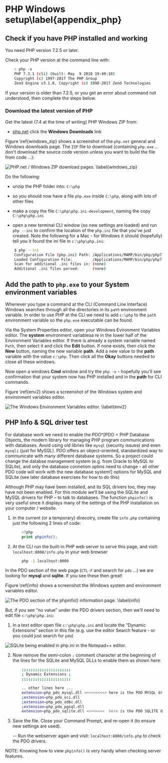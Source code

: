 

# PHP Windows setup\label{appendix_php}

## Check if you have PHP installed and working

You need PHP version 7.2.5 or later.

Check your PHP version at the command line with:

```bash
    > php -v
    PHP 7.3.1 (cli) (built: May  9 2018 19:49:10)
    Copyright (c) 1997-2017 The PHP Group
    Zend Engine v3.1.0, Copyright (c) 1998-2017 Zend Technologies

```

If your version is older than 7.2.5, or you get an error about command not understood, then complete the steps below.


### Download the latest version of PHP

Get the latest (7.4 at the time of writing) PHP Windows ZIP from:

- [php.net](http://php.net/downloads.php) click the **Windows Downloads** link


Figure \ref{windows_zip} shows a screenshot of the `php.net` general and Windows downloads page. The `ZIP` file to download (containing `php.exe` ... don't download the source code version unless you want to build the file from code ...):

![PHP.net / Windows ZIP download pages. \label{windows_zip}](./03_figures/app00_php/2_windows_downloads.png)

Do the following:

- unzip the PHP folder into: `C:\php`

- so you should now have a file `php.exe` inside `C:\php`, along with lots of other files

- make a copy the file `C:\php\php.ini-development`, naming the copy  `C:\php\php.ini`

- open a new terminal CLI window (so new settings are loaded) and run `php --ini` to confirm the location of the `php.ini` file that you've just created. Note the following for a Mac - for Windows it should (hopefully) tell you it found the ini file in `c:\php\php.ini`:

```bash
    $ php --ini
    Configuration File (php.ini) Path: /Applications/MAMP/bin/php/php7.1.8/conf
    Loaded Configuration File:         /Applications/MAMP/bin/php/php7.1.8/conf/php.ini
    Scan for additional .ini files in: (none)
    Additional .ini files parsed:      (none)
```

## Add the **path** to `php.exe` to your System environment variables

Whenever you type a command at the CLI (Command Line Interface) Windows searches through all the directories in its `path` environment variable. In order to use PHP at the CLI we need to add `c:\php` to the `path` environment variable so the  `php.exe` executable can be found.

Via the System Properties editor, open your Windows Evironment Variables editor. The **system** environment variablesa re in the lower half of the Environment Variables editor. If there is already a system variable named `Path`, then select it and click the **Edit** button. If none exists, then click the **New** button, naming the new variable **path**. Add a new value to the **path** variable with the value `c:\php`. Then click all the **Okay** buttons needed to close all these windows.

Now open a windows **Cmd** window and try the `php -v` - hopefully you'll see confirmation that your system now has PHP installed and in the **path** for CLI commands.

Figure \ref{env2} shows a screenshot of the Windows system and environment variables editor.

![The Windows Environment Variables editor. \label{env2}](./03_figures/app00_php/env2.png)



## PHP Info & SQL driver test

For database work we need to enable the PDO^[PDO = PHP Database Objects, the modern library for managing PHP program communications with databases. Avoid using old libries like `mysql` (security issues) and even `mysqli` (just for MySQL). PDO offers an object-oriented, standardized way to communicate with many different database systems. So a project could change the databse management system (e.g. from Oracle to MySQL to SQLite), and only the database connetion optins need to change - all other PDO code will work with the new database system!] options for MySQL and SQLite (see later database exercises for how to do this)

Although PHP may have been installed, and its SQL drivers too, they may have not been enabled. For this module we’ll be using the SQLite and MySQL drivers for PHP – to talk to databases. The function `phpinfo()` is very useful since it displays many of the settings of the PHP installation on your computer / website.

1. In the current (or a temporary) direcotry, create file `info.php` containing just the following 2 lines of code:

    ```php
        <?php
        print phpinfo();
    ```

2. At the CLI run the built-in PHP web server to serve this page, and visit: `localhost:8000/info.php` in your web browser

    ```bash
        php -S localhost:8000
    ```

In the PDO section of the web page (`CTL-F` and search for `pdo` ...) we are looking for **mysql** and **sqlite**. If you see these then great!


Figure \ref{info} shows a screenshot the Windows system and environment variables editor.

![The PDO section of the `phpinfo()` information page. \label{info}](./03_figures/app00_php/4_info.png)

But, if you see “no value” under the PDO drivers section, then we’ll need to edit file `c:\php\php.ini`:

1. In a text editor open file `c:\php\php.ini` and locate the “Dynamic Extensions” section in this file (e.g. use the editor Search feature - or you could just search for `pdo`)

![SQLite being enabled in php.ini in the Notepad++ editor.](./03_figures/app_crud/crud00_notepad_enable_pdo_sqlite.png)

2. Now remove the semi-colon `;` comment character at the beginning of the lines for the SQLite and MySQL DLLs to enable them as shown here:

    ```bash
        ;;;;;;;;;;;;;;;;;;;;;;
        ; Dynamic Extensions ;
        ;;;;;;;;;;;;;;;;;;;;;;

        .. other lines here ...
        extension=php_pdo_mysql.dll <<<<<<<<<< here is the PDO MYSQL driver line
        ;extension=php_pdo_oci.dll
        ;extension=php_pdo_odbc.dll
        ;extension=php_pdo_pgsql.dll
        extension=php_pdo_sqlite.dll <<<<<<<<  here is the PDO SQLITE driver line
    ```
3. Save the file. Close your Command Prompt, and re-open it (to ensure new settings are used).

    -- Run the webserver again and visit: `localhost:8000/info.php` to check the PDO drivers.


NOTE: Knowing how to view `phpinfo()` is very handy when checking server features.
